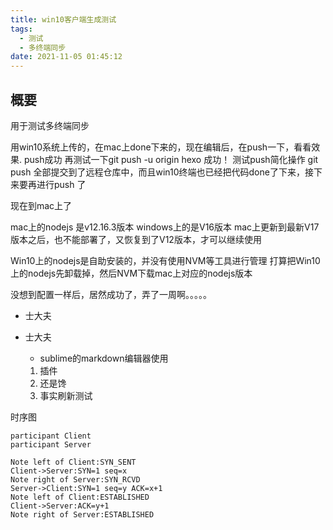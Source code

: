```yaml
---
title: win10客户端生成测试
tags:
  - 测试
  - 多终端同步
date: 2021-11-05 01:45:12
---
```

## 概要
用于测试多终端同步

用win10系统上传的，在mac上done下来的，现在编辑后，在push一下，看看效果.
push成功  再测试一下git push -u origin hexo    成功！
测试push简化操作   git push 
全部提交到了远程仓库中，而且win10终端也已经把代码done了下来，接下来要再进行push 了

现在到mac上了

mac上的nodejs 是v12.16.3版本
windows上的是V16版本
mac上更新到最新V17版本之后，也不能部署了，又恢复到了V12版本，才可以继续使用

Win10上的nodejs是自助安装的，并没有使用NVM等工具进行管理
打算把Win10上的nodejs先卸载掉，然后NVM下载mac上对应的nodejs版本

没想到配置一样后，居然成功了，弄了一周啊。。。。。

* 士大夫

* 士大夫

	- sublime的markdown编辑器使用
	1. 插件
	2. 还是馋
	3. 事实刷新测试

时序图

```sequence
participant Client
participant Server

Note left of Client:SYN_SENT
Client->Server:SYN=1 seq=x
Note right of Server:SYN_RCVD
Server->Client:SYN=1 seq=y ACK=x+1
Note left of Client:ESTABLISHED
Client->Server:ACK=y+1
Note right of Server:ESTABLISHED
```
